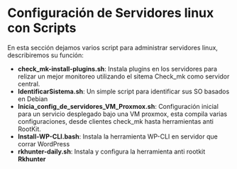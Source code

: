 # Configuración de Servidores linux con Scripts

En esta sección dejamos varios script para administrar servidores linux, describiremos su función:

- **check_mk-install-plugins.sh**: Instala plugins en los servidores para relizar un mejor monitoreo utilizando el sitema Check_mk como servidor central.
- **IdentificarSistema.sh**: Un simple script para identificar sus SO basados en Debian
- **Inicia_config_de_servidores_VM_Proxmox.sh**: Configuración inicial para un servicio desplegado bajo una VM proxmox, esta compila varias configuraciones, desde clientes check_mk hasta herramientas anti RootKit.
- **Install-WP-CLI.bash**: Instala la herramienta WP-CLI en servidor que corrar WordPress
- **rkhunter-daily.sh**: Instala y configura la herramienta anti rootkit **Rkhunter**